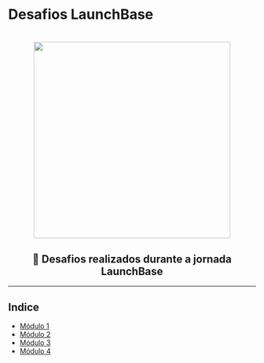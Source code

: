 # Desafios LaunchBase

<h1 align="center">
  <img src="https://ik.imagekit.io/birobirobiro/undraw_code_review_l1q9_nOYVRVAqZ.svg" width=400px height=400px>
</h1>


<h2 align="center">
  🚀 Desafios realizados durante a jornada LaunchBase
</h1>

----

## Indice

* [Módulo 1](https://github.com/birobirobiro/launchbase-rocketseat/tree/master/desafios-launchbase/modulo01)
* [Módulo 2](https://github.com/birobirobiro/launchbase-rocketseat/tree/master/desafios-launchbase/modulo02)
* [Módulo 3](#)
* [Módulo 4](#)